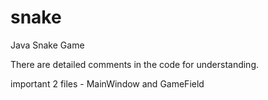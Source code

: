 # snake
Java Snake Game

There are detailed comments in the code for understanding.

important 2 files - MainWindow and GameField
